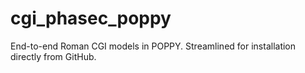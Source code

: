 # cgi_phasec_poppy
End-to-end Roman CGI models in POPPY. Streamlined for installation directly from GitHub. 
